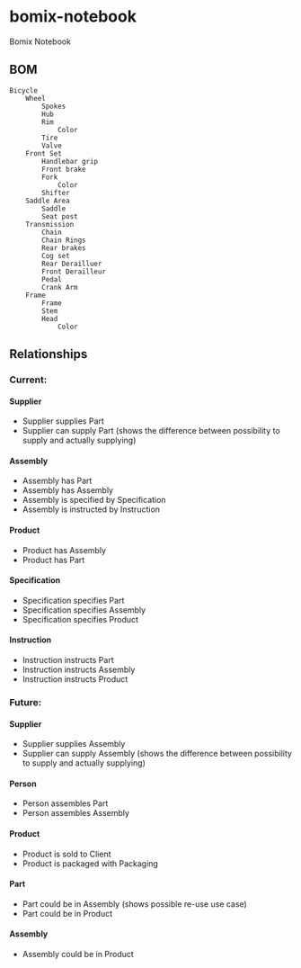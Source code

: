# bomix-notebook
Bomix Notebook

## BOM

```
Bicycle
	Wheel
		Spokes
		Hub
		Rim
			Color
		Tire
		Valve
	Front Set
		Handlebar grip
		Front brake
		Fork
			Color
		Shifter
	Saddle Area
		Saddle
		Seat post
	Transmission
		Chain
		Chain Rings
		Rear brakes
		Cog set
		Rear Derailluer
		Front Derailleur
		Pedal
		Crank Arm
	Frame
		Frame
		Stem
		Head
			Color
```


## Relationships

### Current:

#### Supplier
 - Supplier supplies Part
 - Supplier can supply Part (shows the difference between possibility to supply and actually supplying)


#### Assembly
 - Assembly has Part
 - Assembly has Assembly
 - Assembly is specified by Specification
 - Assembly is instructed by Instruction


#### Product
 - Product has Assembly
 - Product has Part


#### Specification
 - Specification specifies Part
 - Specification specifies Assembly
 - Specification specifies Product


#### Instruction
 - Instruction instructs Part
 - Instruction instructs Assembly
 - Instruction instructs Product


### Future:

#### Supplier
 - Supplier supplies Assembly
 - Supplier can supply Assembly (shows the difference between possibility to supply and actually supplying)


#### Person
 - Person assembles Part
 - Person assembles Assembly


#### Product
 - Product is sold to Client
 - Product is packaged with Packaging


#### Part
 - Part could be in Assembly (shows possible re-use use case)
 - Part could be in Product


#### Assembly
 - Assembly could be in Product

